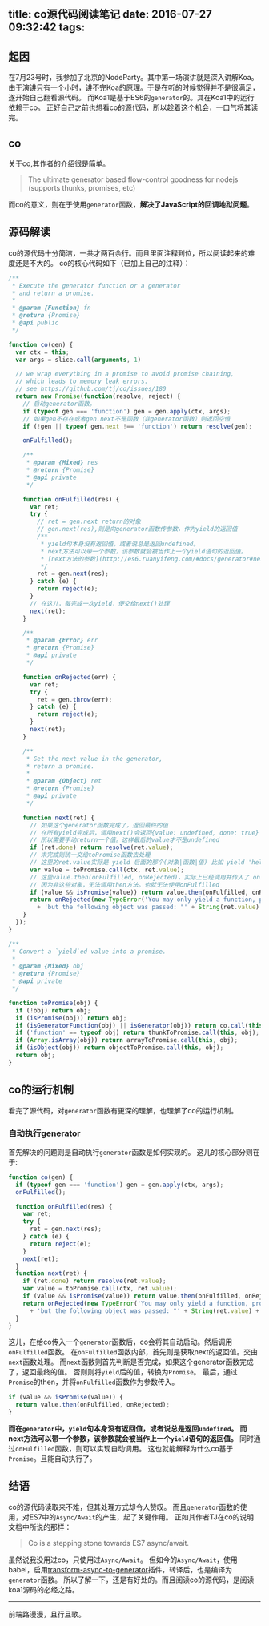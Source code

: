 title: co源代码阅读笔记
date: 2016-07-27 09:32:42
tags:
---


## 起因
在7月23号时，我参加了北京的NodeParty。其中第一场演讲就是深入讲解Koa。
由于演讲只有一个小时，讲不完Koa的原理。于是在听的时候觉得并不是很满足，遂开始自己翻看源代码。
而Koa1是基于ES6的`generator`的。其在Koa1中的运行依赖于co。
正好自己之前也想看co的源代码，所以趁着这个机会，一口气将其读完。
## co
关于co,其作者的介绍很是简单。
> The ultimate generator based flow-control goodness for nodejs (supports thunks, promises, etc)

而co的意义，则在于使用`generator`函数，**解决了JavaScript的回调地狱问题**。

## 源码解读
co的源代码十分简洁，一共才两百余行。而且里面注释到位，所以阅读起来的难度还是不大的。
co的核心代码如下（已加上自己的注释）：

```javascript
/**
 * Execute the generator function or a generator
 * and return a promise.
 *
 * @param {Function} fn
 * @return {Promise}
 * @api public
 */

function co(gen) {
  var ctx = this;
  var args = slice.call(arguments, 1)

  // we wrap everything in a promise to avoid promise chaining,
  // which leads to memory leak errors.
  // see https://github.com/tj/co/issues/180
  return new Promise(function(resolve, reject) {
    // 启动generator函数。
    if (typeof gen === 'function') gen = gen.apply(ctx, args);
    // 如果gen不存在或者gen.next不是函数（非generator函数）则返回空值
    if (!gen || typeof gen.next !== 'function') return resolve(gen);

    onFulfilled();

    /**
     * @param {Mixed} res
     * @return {Promise}
     * @api private
     */

    function onFulfilled(res) {
      var ret;
      try {
        // ret = gen.next return的对象
        // gen.next(res),则是向generator函数传参数，作为yield的返回值
        /**
         * yield句本身没有返回值，或者说总是返回undefined。
         * next方法可以带一个参数，该参数就会被当作上一个yield语句的返回值。
         * [next方法的参数](http://es6.ruanyifeng.com/#docs/generator#next方法的参数)
         */
        ret = gen.next(res);
      } catch (e) {
        return reject(e);
      }
      // 在这儿，每完成一次yield，便交给next()处理
      next(ret);
    }

    /**
     * @param {Error} err
     * @return {Promise}
     * @api private
     */

    function onRejected(err) {
      var ret;
      try {
        ret = gen.throw(err);
      } catch (e) {
        return reject(e);
      }
      next(ret);
    }

    /**
     * Get the next value in the generator,
     * return a promise.
     *
     * @param {Object} ret
     * @return {Promise}
     * @api private
     */

    function next(ret) {
      // 如果这个generator函数完成了，返回最终的值
      // 在所有yield完成后，调用next()会返回{value: undefined, done: true}
      // 所以需要手动return一个值。这样最后的value才不是undefined
      if (ret.done) return resolve(ret.value);
      // 未完成则统一交给toPromise函数去处理
      // 这里的ret.value实际是 yield 后面的那个(对象|函数|值) 比如 yield 'hello', 此时的value则是 'hello'
      var value = toPromise.call(ctx, ret.value);
      // 这里value.then(onFulfilled, onRejected)，实际上已经调用并传入了 onFulfilled, onRejected 两个参数。
      // 因为非这些对象，无法调用then方法。也就无法使用onFulfilled
      if (value && isPromise(value)) return value.then(onFulfilled, onRejected);
      return onRejected(new TypeError('You may only yield a function, promise, generator, array, or object, '
        + 'but the following object was passed: "' + String(ret.value) + '"'));
    }
  });
}

/**
 * Convert a `yield`ed value into a promise.
 *
 * @param {Mixed} obj
 * @return {Promise}
 * @api private
 */

function toPromise(obj) {
  if (!obj) return obj;
  if (isPromise(obj)) return obj;
  if (isGeneratorFunction(obj) || isGenerator(obj)) return co.call(this, obj);
  if ('function' == typeof obj) return thunkToPromise.call(this, obj);
  if (Array.isArray(obj)) return arrayToPromise.call(this, obj);
  if (isObject(obj)) return objectToPromise.call(this, obj);
  return obj;
}
```

## co的运行机制
看完了源代码，对`generator`函数有更深的理解，也理解了co的运行机制。
### 自动执行generator
首先解决的问题则是自动执行`generator`函数是如何实现的。
这儿的核心部分则在于: 

```javascript
function co(gen) {
  if (typeof gen === 'function') gen = gen.apply(ctx, args);
  onFulfilled();

  function onFulfilled(res) {
    var ret;
    try {
      ret = gen.next(res);
    } catch (e) {
      return reject(e);
    }
    next(ret);
  }
  function next(ret) {
    if (ret.done) return resolve(ret.value);
    var value = toPromise.call(ctx, ret.value);
    if (value && isPromise(value)) return value.then(onFulfilled, onRejected);
    return onRejected(new TypeError('You may only yield a function, promise, generator, array, or object, '
      + 'but the following object was passed: "' + String(ret.value) + '"'));
  }
}
```

这儿，在给co传入一个`generator`函数后，co会将其自动启动。然后调用`onFulfilled`函数。
在`onFulfilled`函数内部，首先则是获取next的返回值。交由`next`函数处理。
而`next`函数则首先判断是否完成，如果这个generator函数完成了，返回最终的值。
否则则将`yield`后的值，转换为`Promise`。
最后，通过`Promise`的then，并将`onFulfilled`函数作为参数传入。

```javascript
if (value && isPromise(value)) {
  return value.then(onFulfilled, onRejected);
}
```

**而在`generator`中，`yield`句本身没有返回值，或者说总是返回`undefined`。**
**而next方法可以带一个参数，该参数就会被当作上一个`yield`语句的返回值。**
同时通过`onFulfilled`函数，则可以实现自动调用。
这也就能解释为什么co基于`Promise`。且能自动执行了。

## 结语
co的源代码读取来不难，但其处理方式却令人赞叹。
而且`generator`函数的使用，对ES7中的`Async/Await`的产生，起了关键作用。
正如其作者TJ在co的说明文档中所说的那样：
> Co is a stepping stone towards ES7 async/await. 

虽然说我没用过co，只使用过`Async/Await`。
但如今的`Async/Await`，使用babel，启用[transform-async-to-generator](http://babeljs.io/docs/plugins/transform-async-to-generator/)插件，转译后，也是编译为`generator`函数。
所以了解一下，还是有好处的。而且阅读co的源代码，是阅读koa1源码的必经之路。

---
前端路漫漫，且行且歌。